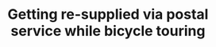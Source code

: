 ---
layout: post
category: learn
title: Getting re-supplied via postal service while bicycle touring
description: While picking up a package delivered to a post office can really save time and energy trying to avoid sending too much stuff at once otherwise stowing it away in your saddlebags or trailer might be a bit challenging!
h1_title: Getting re-supplied via postal drop while bicycle touring
short_text: While picking up a package delivered to a post office can really save time and energy trying to avoid sending too much stuff at once otherwise stowing it away in your saddlebags or trailer might be a bit challenging!
img: "/images/learn/resupply-postal-drop/1652346592_image.jpg"
#img_caption: 
isTopLevel: false
isSingleLevel: false
isArticle: true
datePublished: 2019-07-26 11:00:00 +0300
dateModified: 2022-05-12 11:00:00 +0300
#permalink: 
---